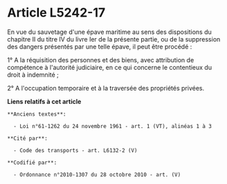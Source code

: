 # Article L5242-17

En vue du sauvetage d'une épave maritime au sens des dispositions du chapitre II du titre IV du livre Ier de la présente
partie, ou de la suppression des dangers présentés par une telle épave, il peut être procédé :

1° A la réquisition des personnes et des biens, avec attribution de compétence à l'autorité judiciaire, en ce qui concerne le
contentieux du droit à indemnité ;

2° A l'occupation temporaire et à la traversée des propriétés privées.

**Liens relatifs à cet article**

	**Anciens textes**:

	  - Loi n°61-1262 du 24 novembre 1961 - art. 1 (VT), alinéas 1 à 3

	**Cité par**:

	  - Code des transports - art. L6132-2 (V)

	**Codifié par**:

	  - Ordonnance n°2010-1307 du 28 octobre 2010 - art. (V)
